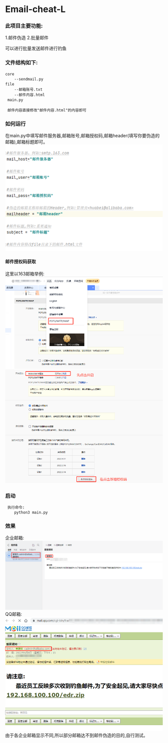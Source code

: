 # Email-cheat-L
### 此项目主要功能:
  1.邮件伪造
  2.批量邮件
  
可以进行批量发送邮件进行钓鱼

### 文件结构如下:  
    
    core  
        --sendmail.py
    file
        --邮箱账号.txt
        --邮件内容.html
     main.py
     
     邮件内容直接修改"邮件内容.html"的内容即可
### 如何运行  
在main.py中填写邮件服务器,邮箱账号,邮箱授权码,邮箱header(填写你要伪造的邮箱),邮箱标题即可。  
![](images/使用方法1.jpg)  
#### 邮件授权码获取  
这里以163邮箱举例:  
![](images/授权码1.jpg)  
![](images/授权码2.jpg)  
### 启动
    
     执行命令:
        python3 main.py
  
   
### 效果  
企业邮箱:  
![](images/企业邮箱.jpg)
QQ邮箱:  
![](images/qq邮箱.jpg)  
由于各企业邮箱显示不同,所以部分邮箱达不到邮件伪造的目的,自行测试。

